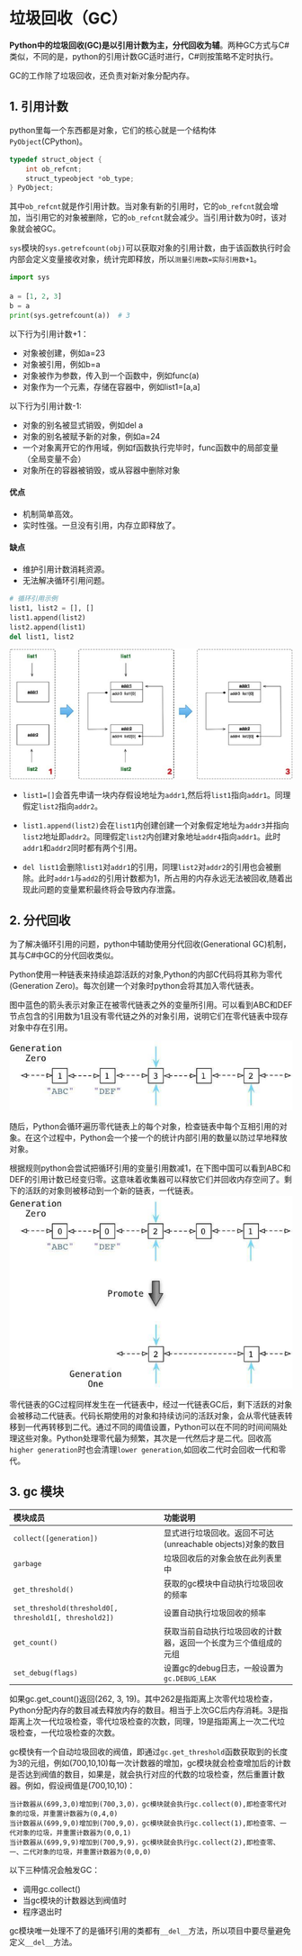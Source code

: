 # 垃圾回收（GC）

**Python中的垃圾回收(GC)是以引用计数为主，分代回收为辅**。两种GC方式与C#类似，不同的是，python的引用计数GC适时进行，C#则按策略不定时执行。

GC的工作除了垃圾回收，还负责对新对象分配内存。

## 1. 引用计数
python里每一个东西都是对象，它们的核心就是一个结构体`PyObject`(CPython)。

```c
typedef struct_object {
    int ob_refcnt;
    struct_typeobject *ob_type;
} PyObject;
```

其中`ob_refcnt`就是作引用计数。当对象有新的引用时，它的`ob_refcnt`就会增加，当引用它的对象被删除，它的`ob_refcnt`就会减少。当引用计数为0时，该对象就会被GC。

`sys`模块的`sys.getrefcount(obj)`可以获取对象的引用计数，由于该函数执行时会内部会定义变量接收对象，统计完即释放，所以`测量引用数=实际引用数+1`。

```py
import sys

a = [1, 2, 3]
b = a
print(sys.getrefcount(a))  # 3
```


以下行为引用计数+1：
* 对象被创建，例如a=23
* 对象被引用，例如b=a
* 对象被作为参数，传入到一个函数中，例如func(a)
* 对象作为一个元素，存储在容器中，例如list1=[a,a]

以下行为引用计数-1:
* 对象的别名被显式销毁，例如del a
* 对象的别名被赋予新的对象，例如a=24
* 一个对象离开它的作用域，例如f函数执行完毕时，func函数中的局部变量（全局变量不会）
* 对象所在的容器被销毁，或从容器中删除对象

#### 优点
* 机制简单高效。
* 实时性强。一旦没有引用，内存立即释放了。

#### 缺点
* 维护引用计数消耗资源。
* 无法解决循环引用问题。

```py
# 循环引用示例
list1, list2 = [], []
list1.append(list2)
list2.append(list1)
del list1, list2
```

![循环引用](../img/senior/circular-reference.jpg)

* `list1=[]`会首先申请一块内存假设地址为`addr1`,然后将`list1`指向`addr1`。同理假定`list2`指向`addr2`。

* `list1.append(list2)`会在`list1`内创建创建一个对象假定地址为`addr3`并指向`list2`地址即`addr2`。同理假定`list2`内创建对象地址`addr4`指向`addr1`。此时`addr1`和`addr2`同时都有两个引用。
* `del list1`会删除`list1`对`addr1`的引用，同理`list2`对`addr2`的引用也会被删除。此时`addr1`与`add2`的引用计数都为1，所占用的内存永远无法被回收,随着出现此问题的变量累积最终将会导致内存泄露。

## 2. 分代回收
为了解决循环引用的问题，python中辅助使用分代回收(Generational GC)机制，其与C#中GC的分代回收类似。

Python使用一种链表来持续追踪活跃的对象,Python的内部C代码将其称为零代(Generation Zero)。每次创建一个对象时python会将其加入零代链表。


图中蓝色的箭头表示对象正在被零代链表之外的变量所引用。可以看到ABC和DEF节点包含的引用数为1且没有零代链之外的对象引用，说明它们在零代链表中现存对象中存在引用。

![generation zero](../img/senior/gc-0.jpg)

随后，Python会循环遍历零代链表上的每个对象，检查链表中每个互相引用的对象。在这个过程中，Python会一个接一个的统计内部引用的数量以防过早地释放对象。

根据规则python会尝试把循环引用的变量引用数减1，在下图中国可以看到ABC和DEF的引用计数已经变归零。这意味着收集器可以释放它们并回收内存空间了。剩下的活跃的对象则被移动到一个新的链表，一代链表。
![generation one](../img/senior/gc-1.jpg)

零代链表的GC过程同样发生在一代链表中，经过一代链表GC后，剩下活跃的对象会被移动二代链表。代码长期使用的对象和持续访问的活跃对象，会从零代链表转移到一代再转移到二代。通过不同的阈值设置，Python可以在不同的时间间隔处理这些对象。Python处理零代最为频繁，其次是一代然后才是二代。回收高`higher generation`时也会清理`lower generation`,如回收二代时会回收一代和零代。

## 3. gc 模块

模块成员|功能说明
:-|:-
`collect([generation])`|显式进行垃圾回收。返回不可达(unreachable objects)对象的数目
`garbage`|垃圾回收后的对象会放在此列表里中
`get_threshold()`|获取的gc模块中自动执行垃圾回收的频率
`set_threshold(threshold0[, threshold1[, threshold2])`| 设置自动执行垃圾回收的频率
`get_count()`|获取当前自动执行垃圾回收的计数器，返回一个长度为三个值组成的元组
`set_debug(flags)`|设置gc的debug日志，一般设置为`gc.DEBUG_LEAK`

如果gc.get_count()返回(262, 3, 19)。其中262是指距离上次零代垃圾检查，Python分配内存的数目减去释放内存的数目。相当于上次GC后内存消耗。3是指距离上次一代垃圾检查，零代垃圾检查的次数，同理，19是指距离上一次二代垃圾检查，一代垃圾检查的次数。

gc模快有一个自动垃圾回收的阀值，即通过`gc.get_threshold`函数获取到的长度为3的元组，例如(700,10,10)每一次计数器的增加，gc模块就会检查增加后的计数是否达到阀值的数目，如果是，就会执行对应的代数的垃圾检查，然后重置计数器。例如，假设阀值是(700,10,10)：
```
当计数器从(699,3,0)增加到(700,3,0)，gc模块就会执行gc.collect(0),即检查零代对象的垃圾，并重置计数器为(0,4,0)
当计数器从(699,9,0)增加到(700,9,0)，gc模块就会执行gc.collect(1),即检查零、一代对象的垃圾，并重置计数器为(0,0,1)
当计数器从(699,9,9)增加到(700,9,9)，gc模块就会执行gc.collect(2),即检查零、一、二代对象的垃圾，并重置计数器为(0,0,0)
```

以下三种情况会触发GC：
* 调用gc.collect()
* 当gc模块的计数器达到阀值时
* 程序退出时

gc模块唯一处理不了的是循环引用的类都有`__del__`方法，所以项目中要尽量避免定义`__del__`方法。